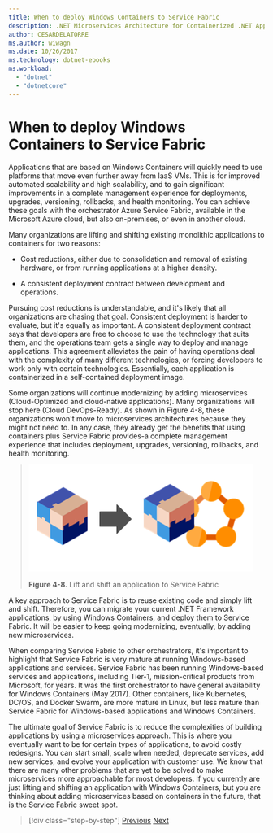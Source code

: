 ```yaml
---
title: When to deploy Windows Containers to Service Fabric
description: .NET Microservices Architecture for Containerized .NET Applications | When to deploy Windows Containers to Service Fabric
author: CESARDELATORRE
ms.author: wiwagn
ms.date: 10/26/2017
ms.technology: dotnet-ebooks
ms.workload: 
  - "dotnet"
  - "dotnetcore"
---
```

# When to deploy Windows Containers to Service Fabric

Applications that are based on Windows Containers will quickly need to use platforms that move even further away from IaaS VMs. This is for improved automated scalability and high scalability, and to gain significant improvements in a complete management experience for deployments, upgrades, versioning, rollbacks, and health monitoring. You can achieve these goals with the orchestrator Azure Service Fabric, available in the Microsoft Azure cloud, but also on-premises, or even in another cloud.

Many organizations are lifting and shifting existing monolithic applications to containers for two reasons:

-   Cost reductions, either due to consolidation and removal of existing hardware, or from running applications at a higher density.

-   A consistent deployment contract between development and operations.

Pursuing cost reductions is understandable, and it's likely that all organizations are chasing that goal. Consistent deployment is harder to evaluate, but it's equally as important. A consistent deployment contract says that developers are free to choose to use the technology that suits them, and the operations team gets a single way to deploy and manage applications. This agreement alleviates the pain of having operations deal with the complexity of many different technologies, or forcing developers to work only with certain technologies. Essentially, each application is containerized in a self-contained deployment image.

Some organizations will continue modernizing by adding microservices (Cloud-Optimized and cloud-native applications). Many organizations will stop here (Cloud DevOps-Ready). As shown in Figure 4-8, these organizations won't move to microservices architectures because they might not need to. In any case, they already get the benefits that using containers plus Service Fabric provides-a complete management experience that includes deployment, upgrades, versioning, rollbacks, and health monitoring.

> ![Lift and shift an application to Service Fabric](./media/image8.png)
>
> **Figure 4-8.** Lift and shift an application to Service Fabric

A key approach to Service Fabric is to reuse existing code and simply lift and shift. Therefore, you can migrate your current .NET Framework applications, by using Windows Containers, and deploy them to Service Fabric. It will be easier to keep going modernizing, eventually, by adding new microservices.

When comparing Service Fabric to other orchestrators, it's important to highlight that Service Fabric is very mature at running Windows-based applications and services. Service Fabric has been running Windows-based services and applications, including Tier-1, mission-critical products from Microsoft, for years. It was the first orchestrator to have general availability for Windows Containers (May 2017). Other containers, like Kubernetes, DC/OS, and Docker Swarm, are more mature in Linux, but less mature than Service Fabric for Windows-based applications and Windows Containers.

The ultimate goal of Service Fabric is to reduce the complexities of building applications by using a microservices approach. This is where you eventually want to be for certain types of applications, to avoid costly redesigns. You can start small, scale when needed, deprecate services, add new services, and evolve your application with customer use. We know that there are many other problems that are yet to be solved to make microservices more approachable for most developers. If you currently are just lifting and shifting an application with Windows Containers, but you are thinking about adding microservices based on containers in the future, that is the Service Fabric sweet spot.

>[!div class="step-by-step"]
[Previous](when-to-deploy-windows-containers-to-azure-vms-iaas-cloud.md)
[Next](when-to-deploy-windows-containers-to-azure-container-service-kubernetes.md)
